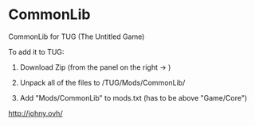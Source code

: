 # CommonLib
CommonLib for TUG (The Untitled Game)

To add it to TUG:

1. Download Zip (from the panel on the right -> )

2. Unpack all of the files to /TUG/Mods/CommonLib/

3. Add "Mods/CommonLib" to mods.txt (has to be above "Game/Core")


http://johny.ovh/
